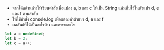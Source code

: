 - จากโค้ดด้านล่างให้เขียนคำสั่งเพื่อแปลง a, b และ c ให้เป็น String แล้วเก็บไว้ในตัวแปร d, e และ f ตามลำดับ
- ให้ใช้คำสั่ง console.log เพื่อแสดงค่าตัวแปร d, e และ f
- ผลลัพธ์ที่ได้เป็นอะไรบ้าง และเพราะอะไร

```js
let a = undefined;
let b = 2;
let c = a++;
```




